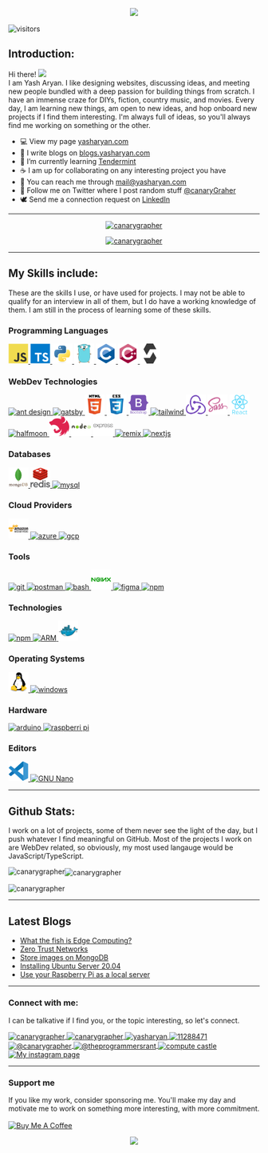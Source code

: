 <p align="center">
<img src="https://capsule-render.vercel.app/api?type=waving&color=gradient&height=200&section=header&text=Yash%20Aryan&fontSize=60&&fontAlignY=35" />
</p>

![visitors](https://visitor-badge.glitch.me/badge?page_id=canaryGrapher.canaryGrapher)

## Introduction:
Hi there! <img src="https://raw.githubusercontent.com/MartinHeinz/MartinHeinz/master/wave.gif" height="20" /><br />
I am Yash Aryan. I like designing websites, discussing ideas, and meeting new people bundled with a deep passion for building things from scratch. I have an immense craze for DIYs, fiction, country music, and movies. Every day, I am learning new things, am open to new ideas, and hop onboard new projects if I find them interesting. I'm always full of ideas, so you'll always find me working on something or the other.

- 💻 View my page [yasharyan.com](https://yasharyan.com/) <br />
- 📃 I write blogs on [blogs.yasharyan.com](https://blogs.yasharyan.com) <br />
- 🌱 I’m currently learning [Tendermint](https://tendermint.com/) <br />
- ☕ I am up for collaborating on any interesting project you have <br />
- 📧 You can reach me through [mail@yasharyan.com](mailto:mail@yasharyan.com) <br />
- 📱 Follow me on Twitter where I post random stuff [@canaryGraher](https://twitter.com/canaryGrapher) <br />
- 🕊 Send me a connection request on [LinkedIn](https://www.linkedin.com/in/yasharyan/) <br />
  
---

<p align="center"> 
  <a href="https://github.com/ryo-ma/github-profile-trophy"><img src="https://github-profile-trophy.vercel.app/?username=canarygrapher&theme=dracula" alt="canarygrapher" /></a> 
</p>

<p align="center"> 
  <a href="https://twitter.com/canarygrapher" target="blank">
    <img src="https://img.shields.io/twitter/follow/canarygrapher?logo=twitter&style=for-the-badge" alt="canarygrapher" />
  </a> 
</p>

---


## My Skills include:
These are the skills I use, or have used for projects. I may not be able to qualify for an interview in all of them, but I do have a working knowledge of them. I am still in the process of learning some of these skills. 

### Programming Languages
<a href="https://developer.mozilla.org/en-US/docs/Web/JavaScript" target="_blank" rel="noreferrer"> 
    <img src="https://raw.githubusercontent.com/devicons/devicon/master/icons/javascript/javascript-original.svg" alt="javascript" width="40" height="40"/> 
</a> 
<a href="https://www.typescriptlang.org/" target="_blank" rel="noreferrer"> 
  <img src="https://raw.githubusercontent.com/devicons/devicon/master/icons/typescript/typescript-original.svg" alt="typescript" width="40" height="40"/> 
</a> 
<a href="https://www.python.org" target="_blank" rel="noreferrer"> 
  <img src="https://raw.githubusercontent.com/devicons/devicon/master/icons/python/python-original.svg" alt="python" width="40" height="40"/> 
</a> 
<a href="https://golang.org" target="_blank" rel="noreferrer"> 
    <img src="https://raw.githubusercontent.com/devicons/devicon/master/icons/go/go-original.svg" alt="go" width="40" height="40"/> 
</a> 
<a href="https://www.cprogramming.com/" target="_blank" rel="noreferrer"> 
    <img src="https://raw.githubusercontent.com/devicons/devicon/master/icons/c/c-original.svg" alt="c" width="40" height="40"/> 
</a> 
<a href="https://www.cplusplus.com/" target="_blank" rel="noreferrer"> 
   <img src="https://raw.githubusercontent.com/devicons/devicon/master/icons/cplusplus/cplusplus-original.svg" alt="cplusplus" width="40" height="40"/> 
</a> 
<a href="https://soliditylang.org/" target="_blank" rel="noreferrer"> 
   <img src="https://github.com/devicons/devicon/blob/master/icons/solidity/solidity-plain.svg" alt="solidity" width="40" height="40"/> 
</a> 

### WebDev Technologies
<a href="https://ant.design/" target="_blank" rel="noreferrer">
    <img src="https://user-images.githubusercontent.com/27415791/165464925-2c8f5b05-3930-4d59-8089-6781fcf3bfe4.svg" alt="ant design" width="40" height="40" />
</a>
<a href="https://www.gatsbyjs.com/" target="_blank" rel="noreferrer"> 
    <img src="https://www.vectorlogo.zone/logos/gatsbyjs/gatsbyjs-icon.svg" alt="gatsby" width="40" height="40" /> 
</a> 
<a href="https://developer.mozilla.org/en-US/docs/Web/HTML" target="_blank" rel="noreferrer"> 
    <img src="https://raw.githubusercontent.com/devicons/devicon/master/icons/html5/html5-original-wordmark.svg" alt="html5" width="40" height="40" /> 
</a>
<a href="https://developer.mozilla.org/en-US/docs/Web/CSS" target="_blank" rel="noreferrer"> 
    <img src="https://raw.githubusercontent.com/devicons/devicon/master/icons/css3/css3-original-wordmark.svg" alt="css3" width="40" height="40" /> 
</a> 
<a href="https://getbootstrap.com" target="_blank" rel="noreferrer"> 
    <img src="https://raw.githubusercontent.com/devicons/devicon/master/icons/bootstrap/bootstrap-plain-wordmark.svg" alt="bootstrap" width="40" height="40" /> 
</a> 
<a href="https://tailwindcss.com/" target="_blank" rel="noreferrer"> 
  <img src="https://www.vectorlogo.zone/logos/tailwindcss/tailwindcss-icon.svg" alt="tailwind" width="40" height="40" /> 
</a> 
<a href="https://redux.js.org" target="_blank" rel="noreferrer"> 
  <img src="https://raw.githubusercontent.com/devicons/devicon/master/icons/redux/redux-original.svg" alt="redux" width="40" height="40" /> 
</a> 
<a href="https://sass-lang.com" target="_blank" rel="noreferrer"> 
  <img src="https://raw.githubusercontent.com/devicons/devicon/master/icons/sass/sass-original.svg" alt="sass" width="40" height="40" /> 
</a> 
<a href="https://reactjs.org/" target="_blank" rel="noreferrer"> 
  <img src="https://raw.githubusercontent.com/devicons/devicon/master/icons/react/react-original-wordmark.svg" alt="react" width="40" height="40" /> 
</a> 
<a href="https://www.gethalfmoon.com/" target="_blank" rel="noreferrer"> 
  <img src="https://user-images.githubusercontent.com/27415791/165465800-eb61c231-b461-4f6a-8f08-575ad2f36fe3.png" alt="halfmoon" width="40" height="40" /> 
</a>  
<a href="" target="_blank" rel="noreferrer">
  <img src="https://github.com/devicons/devicon/raw/master/icons/nestjs/nestjs-plain.svg" alt="nestjs" width="40" height="40" />
</a>
<a href="https://nodejs.org" target="_blank" rel="noreferrer"> 
  <img src="https://raw.githubusercontent.com/devicons/devicon/master/icons/nodejs/nodejs-original-wordmark.svg" alt="nodejs" width="40" height="40" /> 
</a> 
<a href="https://expressjs.com" target="_blank" rel="noreferrer"> 
    <img src="https://raw.githubusercontent.com/devicons/devicon/master/icons/express/express-original-wordmark.svg" alt="express" width="40" height="40" /> 
</a>
<a href="https://remix.run/" target="_blank" rel="noreferrer">
    <img src="https://user-images.githubusercontent.com/27415791/165458136-6907d588-8539-490e-b75f-1fef649831ac.svg" alt="remix" width="40" height="40" />  
</a>
<a href="https://nextjs.org/" target="_blank" rel="noreferrer"> 
    <img src="https://cdn.worldvectorlogo.com/logos/nextjs-2.svg" alt="nextjs" width="40" height="40" /> 
</a>

### Databases
<a href="https://www.mongodb.com/" target="_blank" rel="noreferrer"> 
    <img src="https://raw.githubusercontent.com/devicons/devicon/master/icons/mongodb/mongodb-original-wordmark.svg" alt="mongodb" width="40" height="40"/> 
</a>
<a href="https://redis.io" target="_blank" rel="noreferrer"> 
  <img src="https://raw.githubusercontent.com/devicons/devicon/master/icons/redis/redis-original-wordmark.svg" alt="redis" width="40" height="40"/> 
</a> 
<a href="https://www.sqlite.org/" target="_blank" rel="noreferrer">
  <img src="https://user-images.githubusercontent.com/27415791/165466108-79664bb9-5e17-4377-a7dd-d7c07d575508.png" alt="mysql" width="40" height="40"/ >
</a>

### Cloud Providers
<a href="https://aws.amazon.com" target="_blank" rel="noreferrer"> 
    <img src="https://raw.githubusercontent.com/devicons/devicon/master/icons/amazonwebservices/amazonwebservices-original-wordmark.svg" alt="aws" width="40" height="40"/> 
</a> 
<a href="https://azure.microsoft.com/en-in/" target="_blank" rel="noreferrer"> 
  <img src="https://www.vectorlogo.zone/logos/microsoft_azure/microsoft_azure-icon.svg" alt="azure" width="40" height="40"/> 
</a> 
<a href="https://cloud.google.com" target="_blank" rel="noreferrer"> 
    <img src="https://www.vectorlogo.zone/logos/google_cloud/google_cloud-icon.svg" alt="gcp" width="40" height="40"/> 
</a> 

### Tools
<a href="https://git-scm.com/" target="_blank" rel="noreferrer"> 
    <img src="https://www.vectorlogo.zone/logos/git-scm/git-scm-icon.svg" alt="git" width="40" height="40"/> 
</a>  
<a href="https://postman.com" target="_blank" rel="noreferrer"> 
  <img src="https://www.vectorlogo.zone/logos/getpostman/getpostman-icon.svg" alt="postman" width="40" height="40"/> 
</a> 
<a href="https://www.gnu.org/software/bash/" target="_blank" rel="noreferrer"> 
  <img src="https://www.vectorlogo.zone/logos/gnu_bash/gnu_bash-icon.svg" alt="bash" width="40" height="40"/> 
</a>
<a href="https://www.nginx.com" target="_blank" rel="noreferrer"> 
    <img src="https://raw.githubusercontent.com/devicons/devicon/master/icons/nginx/nginx-original.svg" alt="nginx" width="40" height="40"/> 
</a> 
<a href="https://www.figma.com/" target="_blank" rel="noreferrer"> 
    <img src="https://www.vectorlogo.zone/logos/figma/figma-icon.svg" alt="figma" width="40" height="40"/> 
</a>
<a href="https://www.npmjs.com/" target="_blank" rel="noreferrer">
  <img src="https://user-images.githubusercontent.com/27415791/165463943-cfb3aa0d-afff-4b42-a8ff-156a072ef0c5.svg" alt="npm" width="40" height="40" />
</a>

### Technologies
<a href="https://ethereum.org/en/" target="_blank" rel="noreferrer">
  <img src="https://cryptologos.cc/logos/ethereum-eth-logo.svg" alt="npm" width="40" height="40" />
</a>
<a href="https://docs.microsoft.com/en-us/azure/azure-resource-manager/management/overview" target="_blank" rel="noreferrer">
  <img src="https://user-images.githubusercontent.com/27415791/165468173-4a47b9a9-5715-4323-9b01-1333ac06790d.png" alt="ARM " width="40" height="40" />
</a>
<a href="https://www.docker.com/" target="_blank" rel="noreferrer">
  <img src="https://github.com/devicons/devicon/raw/master/icons/docker/docker-original.svg" alt="Docker " width="40" height="40" />
</a>

### Operating Systems
<a href="https://www.linux.org/" target="_blank" rel="noreferrer"> 
    <img src="https://raw.githubusercontent.com/devicons/devicon/master/icons/linux/linux-original.svg" alt="linux" width="40" height="40"/> 
</a>
<a href="https://www.microsoft.com/en-in/windows" target="_blank" rel="noreferrer"> 
    <img src="https://user-images.githubusercontent.com/27415791/165467648-9893c082-394f-4871-984f-f3bb624ba038.png" alt="windows" width="40" height="40"/> 
</a>

### Hardware
<a href="https://www.arduino.cc/" target="_blank" rel="noreferrer"> 
  <img src="https://cdn.worldvectorlogo.com/logos/arduino-1.svg" alt="arduino" width="40" height="40"/> 
</a> 
<a href="https://www.raspberrypi.org/" target="_blank" rel="noreferrer"> 
  <img src="https://user-images.githubusercontent.com/27415791/165469830-10a35c4b-bd21-46f0-910c-0a311396d9dd.svg" alt="raspberri pi" width="40" height="40"/> 
</a>

### Editors
<a href="https://code.visualstudio.com/" target="_blank" rel="noreferrer"> 
  <img src="https://github.com/devicons/devicon/raw/master/icons/vscode/vscode-original.svg" alt="VS Code" width="40" height="40"/> 
</a>
<a href="https://www.nano-editor.org/" target="_blank" rel="noreferrer"> 
  <img src="https://user-images.githubusercontent.com/27415791/165486268-81cc64c1-7c40-4149-aba2-da09d09a0afa.png" alt="GNU Nano" width="40" height="40"/> 
</a>

---

## Github Stats:
I work on a lot of projects, some of them never see the light of the day, but I push whatever I find meaningful on GitHub. Most of the projects I work on are WebDev related, so obviously, my most used langauge would be JavaScript/TypeScript.
<p>
  <img align="left" src="https://github-readme-stats.vercel.app/api/top-langs?username=canarygrapher&show_icons=true&locale=en&layout=compact" alt="canarygrapher" />
</p>
<p>
  <img align="center" src="https://github-readme-stats.vercel.app/api?username=canarygrapher&show_icons=true&locale=en&theme=radical" alt="canarygrapher" />
</p>
<p>
  <img align="center" src="https://github-readme-streak-stats.herokuapp.com/?user=canarygrapher&theme=radical" alt="canarygrapher" />
</p>

---

## Latest Blogs
<!-- HASHNODE_BLOG:START -->
- [What the fish is Edge Computing?](https://yasharyan.hashnode.dev/what-the-fish-is-edge-computing-cl2eemw67036yetnva8jchpxw)
- [Zero Trust Networks](https://yasharyan.hashnode.dev/zero-trust-networks-ckyuhv1780ai92vs1bi1z4eet)
- [Store images on MongoDB](https://yasharyan.hashnode.dev/store-images-on-mongodb-ckp4e60j90046irs11vvngh5w)
- [Installing Ubuntu Server 20.04](https://yasharyan.hashnode.dev/installing-ubuntu-server-2004-cknv6ioo10fjbbts14jys5c40)
- [Use your Raspberry Pi as a local server](https://yasharyan.hashnode.dev/use-your-raspberry-pi-as-a-local-server-ckjvsklkx09kfbds1hhp45p47)
<!-- HASHNODE_BLOG:END -->

---

### Connect with me:
I can be talkative if I find you, or the topic interesting, so let's connect. 
<p align="left">
  <a href="https://dev.to/canarygrapher" target="blank">
   <img align="center" src="https://raw.githubusercontent.com/rahuldkjain/github-profile-readme-generator/master/src/images/icons/Social/devto.svg" alt="canarygrapher" height="30" width="40" />
  </a>
  <a href="https://twitter.com/canarygrapher" target="blank">
   <img align="center" src="https://raw.githubusercontent.com/rahuldkjain/github-profile-readme-generator/master/src/images/icons/Social/twitter.svg" alt="canarygrapher" height="30" width="40" />
  </a>
  <a href="https://linkedin.com/in/yasharyan" target="blank">
   <img align="center" src="https://raw.githubusercontent.com/rahuldkjain/github-profile-readme-generator/master/src/images/icons/Social/linked-in-alt.svg" alt="yasharyan" height="30" width="40" />
  </a>
  <a href="https://stackoverflow.com/users/11288471" target="blank">
   <img align="center" src="https://raw.githubusercontent.com/rahuldkjain/github-profile-readme-generator/master/src/images/icons/Social/stack-overflow.svg" alt="11288471" height="30" width="40" />
  </a>
  <a href="https://hashnode.com/@yasharyan" target="blank">
   <img align="center" src="https://raw.githubusercontent.com/rahuldkjain/github-profile-readme-generator/master/src/images/icons/Social/hashnode.svg" alt="@canarygrapher" height="30" width="40" />
  </a>
  <a href="https://medium.com/@theprogrammersrant" target="blank">
   <img align="center" src="https://raw.githubusercontent.com/rahuldkjain/github-profile-readme-generator/master/src/images/icons/Social/medium.svg" alt="@theprogrammersrant" height="30" width="40" />
  </a>
  <a href="https://www.youtube.com/channel/UCNbiXdqadlcg4USDVkcChBg" target="blank">
   <img align="center" src="https://raw.githubusercontent.com/rahuldkjain/github-profile-readme-generator/master/src/images/icons/Social/youtube.svg" alt="compute castle" height="30" width="40" />
  </a>
  <a href="https://www.instagram.com/encodable/">
   <img alt="My instagram page" width="40" height="30" src="https://raw.githubusercontent.com/gist/jemminger/91c69559f5ce1cc45cecc1f2614325c6/raw/809bb0a961444f293a1e65fa4ead494bd93a77c6/instagram.svg" />
  </a>
</p>

---

### Support me
If you like my work, consider sponsoring me. You'll make my day and motivate me to work on something more interesting, with more commitment.
<br /><br />
<a href="https://www.buymeacoffee.com/yasharyan" target="_blank">
  <img src="https://cdn.buymeacoffee.com/buttons/v2/default-red.png" alt="Buy Me A Coffee" width="150" >
</a>
<p align="center">
<img src="https://capsule-render.vercel.app/api?type=waving&color=gradient&height=100&section=footer" />
 </p>
